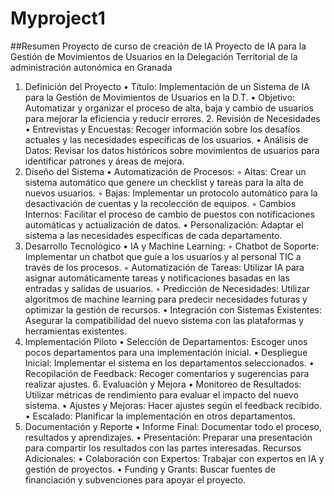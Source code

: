# Myproject1
##Resumen
Proyecto de curso de creación de IA
Proyecto de IA para la Gestión de Movimientos de Usuarios en la Delegación Territorial de la administración autonómica en  Granada
1. Definición del Proyecto
    • Título: Implementación de un Sistema de IA para la Gestión de Movimientos de Usuarios en la D.T. 
    • Objetivo: Automatizar y organizar el proceso de alta, baja y cambio de usuarios para mejorar la eficiencia y reducir errores.
   2. Revisión de Necesidades
    • Entrevistas y Encuestas: Recoger información sobre los desafíos actuales y las necesidades específicas de los usuarios.
    • Análisis de Datos: Revisar los datos históricos sobre movimientos de usuarios para identificar patrones y áreas de mejora.
3. Diseño del Sistema
    • Automatización de Procesos:
        ◦ Altas: Crear un sistema automático que genere un checklist y tareas para la alta de nuevos usuarios.
        ◦ Bajas: Implementar un protocolo automático para la desactivación de cuentas y la recolección de equipos.
        ◦ Cambios Internos: Facilitar el proceso de cambio de puestos con notificaciones automáticas y actualización de datos.
    • Personalización: Adaptar el sistema a las necesidades específicas de cada departamento.
4. Desarrollo Tecnológico
    • IA y Machine Learning:
        ◦ Chatbot de Soporte: Implementar un chatbot que guíe a los usuarios y al personal TIC a través de los procesos.
        ◦ Automatización de Tareas: Utilizar IA para asignar automáticamente tareas y notificaciones basadas en las entradas y salidas de usuarios.
        ◦ Predicción de Necesidades: Utilizar algoritmos de machine learning para predecir necesidades futuras y optimizar la gestión de recursos.
    • Integración con Sistemas Existentes: Asegurar la compatibilidad del nuevo sistema con las plataformas y herramientas existentes.
5. Implementación Piloto
    • Selección de Departamentos: Escoger unos pocos departamentos para una implementación inicial.
    • Despliegue Inicial: Implementar el sistema en los departamentos seleccionados.
    • Recopilación de Feedback: Recoger comentarios y sugerencias para realizar ajustes.
   6. Evaluación y Mejora
    • Monitoreo de Resultados: Utilizar métricas de rendimiento para evaluar el impacto del nuevo sistema.
    • Ajustes y Mejoras: Hacer ajustes según el feedback recibido.
    • Escalado: Planificar la implementación en otros departamentos.
7. Documentación y Reporte
    • Informe Final: Documentar todo el proceso, resultados y aprendizajes.
    • Presentación: Preparar una presentación para compartir los resultados con las partes interesadas.
Recursos Adicionales:
    • Colaboración con Expertos: Trabajar con expertos en IA y gestión de proyectos.
    • Funding y Grants: Buscar fuentes de financiación y subvenciones para apoyar el proyecto.
   
